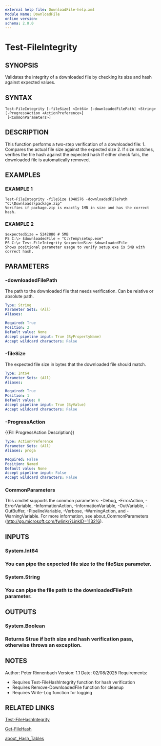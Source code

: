 ```yaml
---
external help file: DownloadFile-help.xml
Module Name: DownloadFile
online version:
schema: 2.0.0
--- 
```


# Test-FileIntegrity

## SYNOPSIS
Validates the integrity of a downloaded file by checking its size and hash against expected values.

## SYNTAX

```
Test-FileIntegrity [-fileSize] <Int64> [-downloadedFilePath] <String> [-ProgressAction <ActionPreference>]
 [<CommonParameters>]
```

## DESCRIPTION
This function performs a two-step verification of a downloaded file:
1.
Compares the actual file size against the expected size
2.
If size matches, verifies the file hash against the expected hash
If either check fails, the downloaded file is automatically removed.

## EXAMPLES

### EXAMPLE 1
```
Test-FileIntegrity -fileSize 1048576 -downloadedFilePath "C:\Downloads\package.zip"
Verifies if package.zip is exactly 1MB in size and has the correct hash.
```

### EXAMPLE 2
```
$expectedSize = 5242880 # 5MB
PS C:\> $downloadedFile = "C:\Temp\setup.exe"
PS C:\> Test-FileIntegrity $expectedSize $downloadedFile
Shows positional parameter usage to verify setup.exe is 5MB with correct hash.
```

## PARAMETERS

### -downloadedFilePath
The path to the downloaded file that needs verification.
Can be relative or absolute path.

```yaml
Type: String
Parameter Sets: (All)
Aliases:

Required: True
Position: 2
Default value: None
Accept pipeline input: True (ByPropertyName)
Accept wildcard characters: False
```

### -fileSize
The expected file size in bytes that the downloaded file should match.

```yaml
Type: Int64
Parameter Sets: (All)
Aliases:

Required: True
Position: 1
Default value: 0
Accept pipeline input: True (ByValue)
Accept wildcard characters: False
```

### -ProgressAction
{{Fill ProgressAction Description}}

```yaml
Type: ActionPreference
Parameter Sets: (All)
Aliases: proga

Required: False
Position: Named
Default value: None
Accept pipeline input: False
Accept wildcard characters: False
```

### CommonParameters
This cmdlet supports the common parameters: -Debug, -ErrorAction, -ErrorVariable, -InformationAction, -InformationVariable, -OutVariable, -OutBuffer, -PipelineVariable, -Verbose, -WarningAction, and -WarningVariable.
For more information, see about_CommonParameters (http://go.microsoft.com/fwlink/?LinkID=113216).

## INPUTS

### System.Int64
### You can pipe the expected file size to the fileSize parameter.
### System.String
### You can pipe the file path to the downloadedFilePath parameter.
## OUTPUTS

### System.Boolean
### Returns $true if both size and hash verification pass, otherwise throws an exception.
## NOTES
Author: Peter Rinnenbach
Version: 1.1
Date: 02/08/2025
Requirements:
- Requires Test-FileHashIntegrity function for hash verification
- Requires Remove-DownloadedFile function for cleanup
- Requires Write-Log function for logging

## RELATED LINKS

[Test-FileHashIntegrity]()

[Get-FileHash]()

[about_Hash_Tables]()

